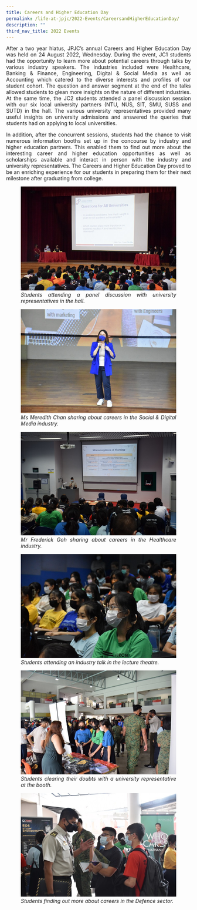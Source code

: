 ```yaml
---
title: Careers and Higher Education Day
permalink: /life-at-jpjc/2022-Events/CareersandHigherEducationDay/
description: ""
third_nav_title: 2022 Events
---
```

<div align="justify">
	
<p>After a two year hiatus, JPJC’s annual Careers and Higher Education Day was held on 24 August 2022, Wednesday. During the event, JC1 students had the opportunity to learn more about potential careers through talks by various industry speakers. The industries included were Healthcare, Banking &amp; Finance, Engineering, Digital &amp; Social Media as well as Accounting which catered to the diverse interests and profiles of our student cohort. The question and answer segment at the end of the talks allowed students to glean more insights on the nature of different industries. At the same time, the JC2 students attended a panel discussion session with our six local university partners (NTU, NUS, SIT, SMU, SUSS and SUTD) in the hall. The various university representatives provided many useful insights on university admissions and answered the queries that students had on applying to local universities. &nbsp;</p>

<p>In addition, after the concurrent sessions, students had the chance to visit numerous information booths set up in the concourse by industry and higher education partners. This enabled them to find out more about the interesting career and higher education opportunities as well as scholarships available and interact in person with the industry and university representatives. The Careers and Higher Education Day proved to be an enriching experience for our students in preparing them for their next milestone after graduating from college.</p>

<figure><img src="/images/Life%20@%20JPJC/2022%20Events/Careers%20higher%20education%20day/Photo%20A.jpg">
<em>Students attending a panel discussion with university representatives in the hall.</em></figure>
	
<figure><img src="/images/Life%20@%20JPJC/2022%20Events/Careers%20higher%20education%20day/Photo%20B.jpg">
<em>Ms Meredith Chan sharing about careers in the Social &amp; Digital Media industry.</em></figure>
	
<figure><img src="/images/Life%20@%20JPJC/2022%20Events/Careers%20higher%20education%20day/Photo%20C.jpg">
<em>Mr Frederick Goh sharing about careers&nbsp;in the Healthcare industry.</em></figure>
	
<figure><img src="/images/Life%20@%20JPJC/2022%20Events/Careers%20higher%20education%20day/Photo%20D.jpg">
<em>Students attending an industry talk in the lecture theatre.</em></figure>
	
<figure><img src="/images/Life%20@%20JPJC/2022%20Events/Careers%20higher%20education%20day/Photo%20E.jpg">
<em>Students clearing their doubts with a university representative at the booth.</em></figure>
	
<figure><img src="/images/Life%20@%20JPJC/2022%20Events/Careers%20higher%20education%20day/Photo%20F.jpg">
<em>Students finding out more about careers in the Defence sector.</em></figure>	
</div>